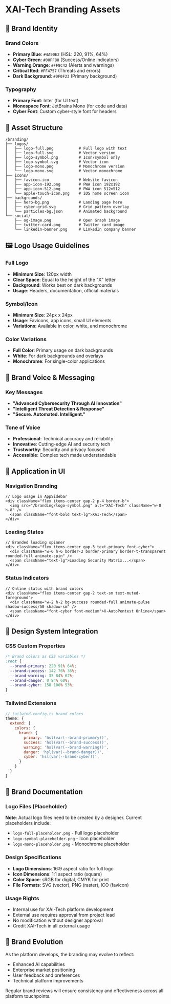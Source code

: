 # XAI-Tech Branding Assets

## 🎨 Brand Identity

### Brand Colors
- **Primary Blue**: `#4A90E2` (HSL: 220, 91%, 64%)
- **Cyber Green**: `#00FF88` (Success/Online indicators)
- **Warning Orange**: `#FF8C42` (Alerts and warnings)
- **Critical Red**: `#FF4757` (Threats and errors)
- **Dark Background**: `#0F0F23` (Primary background)

### Typography
- **Primary Font**: Inter (for UI text)
- **Monospace Font**: JetBrains Mono (for code and data)
- **Cyber Font**: Custom cyber-style font for headers

## 📁 Asset Structure

```
/branding/
├── logos/
│   ├── logo-full.png           # Full logo with text
│   ├── logo-full.svg           # Vector version
│   ├── logo-symbol.png         # Icon/symbol only
│   ├── logo-symbol.svg         # Vector icon
│   ├── logo-mono.png           # Monochrome version
│   └── logo-mono.svg           # Vector monochrome
├── icons/
│   ├── favicon.ico             # Website favicon
│   ├── app-icon-192.png        # PWA icon 192x192
│   ├── app-icon-512.png        # PWA icon 512x512
│   └── apple-touch-icon.png    # iOS home screen icon
├── backgrounds/
│   ├── hero-bg.png             # Landing page hero
│   ├── cyber-grid.svg          # Grid pattern overlay
│   └── particles-bg.json       # Animated background
└── social/
    ├── og-image.png            # Open Graph image
    ├── twitter-card.png        # Twitter card image
    └── linkedin-banner.png     # LinkedIn company banner
```

## 🖼️ Logo Usage Guidelines

### Full Logo
- **Minimum Size**: 120px width
- **Clear Space**: Equal to the height of the "X" letter
- **Background**: Works best on dark backgrounds
- **Usage**: Headers, documentation, official materials

### Symbol/Icon
- **Minimum Size**: 24px x 24px
- **Usage**: Favicons, app icons, small UI elements
- **Variations**: Available in color, white, and monochrome

### Color Variations
- **Full Color**: Primary usage on dark backgrounds
- **White**: For dark backgrounds and overlays
- **Monochrome**: For single-color applications

## 🎯 Brand Voice & Messaging

### Key Messages
- **"Advanced Cybersecurity Through AI Innovation"**
- **"Intelligent Threat Detection & Response"**
- **"Secure. Automated. Intelligent."**

### Tone of Voice
- **Professional**: Technical accuracy and reliability
- **Innovative**: Cutting-edge AI and security tech
- **Trustworthy**: Security and privacy focused
- **Accessible**: Complex tech made understandable

## 📱 Application in UI

### Navigation Branding
```tsx
// Logo usage in AppSidebar
<div className="flex items-center gap-2 p-4 border-b">
  <img src="/branding/logo-symbol.png" alt="XAI-Tech" className="w-8 h-8" />
  <span className="font-bold text-lg">XAI-Tech</span>
</div>
```

### Loading States
```tsx
// Branded loading spinner
<div className="flex items-center gap-3 text-primary font-cyber">
  <div className="w-6 h-6 border-2 border-primary border-t-transparent rounded-full animate-spin" />
  <span className="text-lg">Loading Security Matrix...</span>
</div>
```

### Status Indicators
```tsx
// Online status with brand colors
<div className="flex items-center gap-2 text-sm text-muted-foreground">
  <div className="w-2 h-2 bg-success rounded-full animate-pulse shadow-success/50 shadow-sm" />
  <span className="font-cyber font-medium">X-AutoPentest Online</span>
</div>
```

## 🎨 Design System Integration

### CSS Custom Properties
```css
/* Brand colors as CSS variables */
:root {
  --brand-primary: 220 91% 64%;
  --brand-success: 142 76% 36%;
  --brand-warning: 35 84% 62%;
  --brand-danger: 0 84% 60%;
  --brand-cyber: 158 100% 53%;
}
```

### Tailwind Extensions
```javascript
// tailwind.config.ts brand colors
theme: {
  extend: {
    colors: {
      brand: {
        primary: 'hsl(var(--brand-primary))',
        success: 'hsl(var(--brand-success))',
        warning: 'hsl(var(--brand-warning))',
        danger: 'hsl(var(--brand-danger))',
        cyber: 'hsl(var(--brand-cyber))',
      }
    }
  }
}
```

## 📄 Brand Documentation

### Logo Files (Placeholder)
**Note**: Actual logo files need to be created by a designer. Current placeholders include:

- `logo-full-placeholder.png` - Full logo placeholder
- `logo-symbol-placeholder.png` - Icon placeholder  
- `logo-mono-placeholder.png` - Monochrome placeholder

### Design Specifications
- **Logo Dimensions**: 16:9 aspect ratio for full logo
- **Icon Dimensions**: 1:1 aspect ratio (square)
- **Color Space**: sRGB for digital, CMYK for print
- **File Formats**: SVG (vector), PNG (raster), ICO (favicon)

### Usage Rights
- Internal use for XAI-Tech platform development
- External use requires approval from project lead
- No modification without designer approval
- Credit XAI-Tech in all external usage

## 🔄 Brand Evolution

As the platform develops, the branding may evolve to reflect:
- Enhanced AI capabilities
- Enterprise market positioning  
- User feedback and preferences
- Technical platform improvements

Regular brand reviews will ensure consistency and effectiveness across all platform touchpoints.